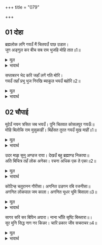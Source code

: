 +++
title = "079"

+++


## 01 दोहा
ब्रह्मलोक लगि गयउँ मैं चितयउँ पाछ उडात।  
जुग अङ्गुल कर बीच सब राम भुजहि मोहि तात॥1॥  

<details><summary>मूल</summary>

ब्रह्मलोक लगि गयउँ मैं चितयउँ पाछ उडात।  
जुग अङ्गुल कर बीच सब राम भुजहि मोहि तात॥1॥  
</details>

<details><summary>भावार्थ</summary>

मैं ब्रह्मलोक तक गया और जब उडते हुए मैन्ने पीछे की ओर देखा, तो हे तात! श्री रामजी की भुजा में और मुझमें केवल दो ही अङ्गुल का बीच था॥1॥  
</details>

सप्ताबरन भेद करि जहाँ लगें गति मोरि।  
गयउँ तहाँ प्रभु भुज निरखि ब्याकुल भयउँ बहोरि॥2॥  

<details><summary>मूल</summary>

सप्ताबरन भेद करि जहाँ लगें गति मोरि।  
गयउँ तहाँ प्रभु भुज निरखि ब्याकुल भयउँ बहोरि॥2॥  
</details>

<details><summary>भावार्थ</summary>

सातों आवरणों को भेदकर जहाँ तक मेरी गति थी वहाँ तक मैं गया। पर वहाँ भी प्रभु की भुजा को (अपने पीछे) देखकर मैं व्याकुल हो गया॥2॥  
</details>





## 02 चौपाई
मूदेउँ नयन त्रसित जब भयउँ। पुनि चितवत कोसलपुर गयऊँ॥  
मोहि बिलोकि राम मुसुकाहीं। बिहँसत तुरत गयउँ मुख माहीं॥1॥  

<details><summary>मूल</summary>

मूदेउँ नयन त्रसित जब भयउँ। पुनि चितवत कोसलपुर गयऊँ॥  
मोहि बिलोकि राम मुसुकाहीं। बिहँसत तुरत गयउँ मुख माहीं॥1॥  
</details>

<details><summary>भावार्थ</summary>

जब मैं भयभीत हो गया, तब मैन्ने आँखें मूँद लीं। फिर आँखें खोलकर देखते ही अवधपुरी में पहुँच गया। मुझे देखकर श्री रामजी मुस्कुराने लगे। उनके हँसते ही मैं तुरन्त उनके मुख में चला गया॥1॥  
</details>

उदर माझ सुनु अण्डज राया। देखउँ बहु ब्रह्माण्ड निकाया॥  
अति बिचित्र तहँ लोक अनेका। रचना अधिक एक ते एका॥2॥  

<details><summary>मूल</summary>

उदर माझ सुनु अण्डज राया। देखउँ बहु ब्रह्माण्ड निकाया॥  
अति बिचित्र तहँ लोक अनेका। रचना अधिक एक ते एका॥2॥  
</details>

<details><summary>भावार्थ</summary>

हे पक्षीराज! सुनिए, मैन्ने उनके पेट में बहुत से ब्रह्माण्डों के समूह देखे। वहाँ (उन ब्रह्माण्डों में) अनेकों विचित्र लोक थे, जिनकी रचना एक से एक की बढकर थी॥2॥  
</details>

कोटिन्ह चतुरानन गौरीसा। अगनित उडगन रबि रजनीसा॥  
अगनित लोकपाल जम काला। अगनित भूधर भूमि बिसाला॥3॥  

<details><summary>मूल</summary>

कोटिन्ह चतुरानन गौरीसा। अगनित उडगन रबि रजनीसा॥  
अगनित लोकपाल जम काला। अगनित भूधर भूमि बिसाला॥3॥  
</details>

<details><summary>भावार्थ</summary>

करोडों ब्रह्माजी और शिवजी, अनगिनत तारागण, सूर्य और चन्द्रमा, अनगिनत लोकपाल, यम और काल, अनगिनत विशाल पर्वत और भूमि,॥3॥  
</details>

सागर सरि सर बिपिन अपारा। नाना भाँति सृष्टि बिस्तारा॥।  
सुर मुनि सिद्ध नाग नर किन्नर। चारि प्रकार जीव सचराचर॥4॥  

<details><summary>मूल</summary>

सागर सरि सर बिपिन अपारा। नाना भाँति सृष्टि बिस्तारा॥।  
सुर मुनि सिद्ध नाग नर किन्नर। चारि प्रकार जीव सचराचर॥4॥  
</details>

<details><summary>भावार्थ</summary>

असङ्ख्य समुद्र, नदी, तालाब और वन तथा और भी नाना प्रकार की सृष्टि का विस्तार देखा। देवता, मुनि, सिद्ध, नाग, मनुष्य, किन्नर तथा चारों प्रकार के जड और चेतन जीव देखे॥4॥  
</details>

